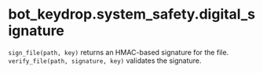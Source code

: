 # bot_keydrop.system_safety.digital_signature

`sign_file(path, key)` returns an HMAC-based signature for the file.
`verify_file(path, signature, key)` validates the signature.
